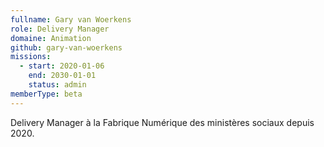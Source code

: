```yaml
---
fullname: Gary van Woerkens
role: Delivery Manager
domaine: Animation
github: gary-van-woerkens
missions:
  - start: 2020-01-06
    end: 2030-01-01
    status: admin
memberType: beta
---
```

Delivery Manager à la Fabrique Numérique des ministères sociaux depuis 2020.